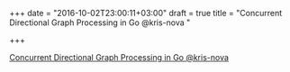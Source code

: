 +++
date = "2016-10-02T23:00:11+03:00"
draft = true
title = "Concurrent Directional Graph Processing in Go @kris-nova "

+++

<p><a href="https://nivenly.com/concurrent-graph-processing-in-go">Concurrent Directional Graph Processing in Go @kris-nova </a></p>
